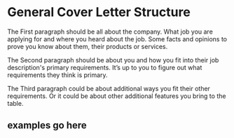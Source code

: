 # General Cover Letter Structure

The First paragraph should be all about the company. What job you are applying for and where you heard about the job. Some facts and opinions to prove you know about them, their products or services. 

The Second paragraph should be about you and how you fit into their job description's primary requirements. It’s up to you to figure out what requirements they think is primary.

The Third paragraph could be about additional ways you fit their other requirements. Or it could be about other additional features you bring to the table.

## examples go here
